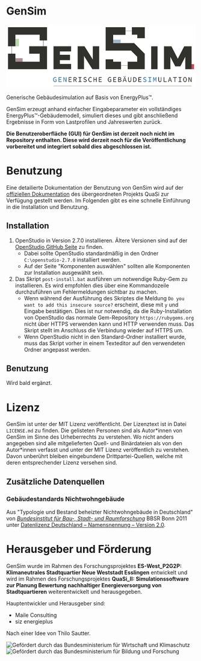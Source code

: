 # GenSim
![GenSim](docs/logo_gensim.jpg "GenSim")

Generische Gebäudesimulation auf Basis von EnergyPlus™.

GenSim erzeugt anhand einfacher Eingabeparameter ein vollständiges EnergyPlus™-Gebäudemodell, simuliert dieses und gibt anschließend Ergebnisse in Form von Lastprofilen und Jahreswerten zurück.

**Die Benutzeroberfläche (GUI) für GenSim ist derzeit noch nicht im Repository enthalten. Diese wird derzeit noch für die Veröffentlichung vorbereitet und integriert sobald dies abgeschlossen ist.**

# Benutzung
Eine detailierte Dokumentation der Benutzung von GenSim wird auf der [offiziellen Dokumentation](https://quasi-software.readthedocs.io/en/latest/) des übergeordneten Projekts QuaSi zur Verfügung gestellt werden. Im Folgenden gibt es eine schnelle Einführung in die Installation und Benutzung.

## Installation
1. OpenStudio in Version 2.7.0 installieren. Ältere Versionen sind auf der [OpenStudio GitHub Seite](https://github.com/NREL/OpenStudio/releases) zu finden.
    * Dabei sollte OpenStudio standardmäßig in den Ordner `C:\openstudio-2.7.0` installiert werden.
    * Auf der Seite "Komponenten auswählen" sollten alle Komponenten zur Installation ausgewählt sein.
1. Das Skript `post-install.bat` ausführen um notwendige Ruby-Gem zu installieren. Es wird empfohlen dies über eine Kommandozeile durchzuführen um Fehlermeldungen sichtbar zu machen.
    * Wenn während der Ausführung des Skriptes die Meldung `Do you want to add this insecure source?` erscheint, diese mit `y` und Eingabe bestätigen. Dies ist nur notwendig, da die Ruby-Installation von OpenStudio das normale Gem-Repository `https://rubygems.org` nicht über HTTPS verwenden kann und HTTP verwenden muss. Das Skript stellt im Anschluss die Verbindung wieder auf HTTPS um.
    * Wenn OpenStudio nicht in den Standard-Ordner installiert wurde, muss das Skript vorher in einem Texteditor auf den verwendeten Ordner angepasst werden.

## Benutzung
Wird bald ergänzt.

# Lizenz
GenSim ist unter der MIT Lizenz veröffentlicht. Der Lizenztext ist in Datei `LICENSE.md` zu finden. Die gelisteten Personen sind als Autor\*innen von GenSim im Sinne des Urheberrechts zu verstehen. Wo nicht anders angegeben sind alle mitgelieferten Quell- und Binärdateien als von den Autor\*innen verfasst und unter der MIT Lizenz veröffentlich zu verstehen. Davon unberührt bleiben eingebundene Drittpartei-Quellen, welche mit deren entsprechender Lizenz versehen sind.

## Zusätzliche Datenquellen

### Gebäudestandards Nichtwohngebäude
Aus "Typologie und Bestand beheizter Nichtwohngebäude in Deutschland" von *[Bundesinstitut für Bau-, Stadt- und Raumforschung](http://www.bbsr.bund.de)* BBSR Bonn 2011 unter [Datenlizenz Deutschland – Namensnennung – Version 2.0](https://www.govdata.de/dl-de/by-2-0).

# Herausgeber und Förderung
GenSim wurde im Rahmen des Forschungsprojektes **ES-West_P2G2P: Klimaneutrales Stadtquartier Neue Weststadt Esslingen** entwickelt und wird im Rahmen des Forschungsprojektes **QuaSi_II: Simulationssoftware zur Planung Bewertung nachhaltiger Energieversorgung von Stadtquartieren** weiterentwickelt und herausgegeben.

Hauptentwickler und Herausgeber sind:
* Maile Consulting
* siz energieplus

Nach einer Idee von Thilo Sautter.

![Gefördert durch das Bundesministerium für Wirtschaft und Klimaschutz](docs/f%C3%B6rderung_bmwk.png "Gefördert durch das Bundesministerium für Wirtschaft und Klimaschutz")
![Gefördert durch das Bundesministerium für Bildung und Forschung](docs/f%C3%B6rderung_bmbf.png "Gefördert durch das Bundesministerium für Bildung und Forschung")
